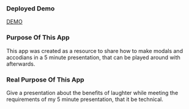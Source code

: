 ### Deployed Demo
[DEMO](http://52.21.107.140:3005/)

### Purpose Of This App

This app was created as a resource to share how to make modals and accodians in a 5 minute presentation, that can be played around with afterwards. 


### Real Purpose Of This App

Give a presentation about the benefits of laughter while meeting the requirements of my 5 minute presentation, that it be technical. 
